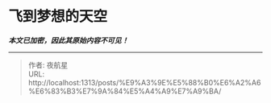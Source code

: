 # 飞到梦想的天空

_**本文已加密，因此其原始内容不可见！**_

---

> 作者: 夜航星  
> URL: http://localhost:1313/posts/%E9%A3%9E%E5%88%B0%E6%A2%A6%E6%83%B3%E7%9A%84%E5%A4%A9%E7%A9%BA/  

